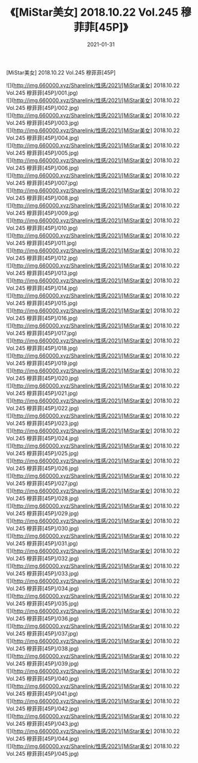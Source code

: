 ﻿---
layout: post
title:  《[MiStar美女] 2018.10.22 Vol.245 穆菲菲[45P]》
date:   2021-01-31
img: http://img.660000.xyz/Sharelink/性感/2021/[MiStar美女] 2018.10.22 Vol.245 穆菲菲[45P]/000.jpg
categories: [美女, 清纯, 唯美]
---

[MiStar美女] 2018.10.22 Vol.245 穆菲菲[45P]

  ![](http://img.660000.xyz/Sharelink/性感/2021/[MiStar美女] 2018.10.22 Vol.245 穆菲菲[45P]/001.jpg) <br> ![](http://img.660000.xyz/Sharelink/性感/2021/[MiStar美女] 2018.10.22 Vol.245 穆菲菲[45P]/002.jpg) <br> ![](http://img.660000.xyz/Sharelink/性感/2021/[MiStar美女] 2018.10.22 Vol.245 穆菲菲[45P]/003.jpg) <br> ![](http://img.660000.xyz/Sharelink/性感/2021/[MiStar美女] 2018.10.22 Vol.245 穆菲菲[45P]/004.jpg) <br> ![](http://img.660000.xyz/Sharelink/性感/2021/[MiStar美女] 2018.10.22 Vol.245 穆菲菲[45P]/005.jpg) <br> ![](http://img.660000.xyz/Sharelink/性感/2021/[MiStar美女] 2018.10.22 Vol.245 穆菲菲[45P]/006.jpg) <br> ![](http://img.660000.xyz/Sharelink/性感/2021/[MiStar美女] 2018.10.22 Vol.245 穆菲菲[45P]/007.jpg) <br> ![](http://img.660000.xyz/Sharelink/性感/2021/[MiStar美女] 2018.10.22 Vol.245 穆菲菲[45P]/008.jpg) <br> ![](http://img.660000.xyz/Sharelink/性感/2021/[MiStar美女] 2018.10.22 Vol.245 穆菲菲[45P]/009.jpg) <br> ![](http://img.660000.xyz/Sharelink/性感/2021/[MiStar美女] 2018.10.22 Vol.245 穆菲菲[45P]/010.jpg) <br> ![](http://img.660000.xyz/Sharelink/性感/2021/[MiStar美女] 2018.10.22 Vol.245 穆菲菲[45P]/011.jpg) <br> ![](http://img.660000.xyz/Sharelink/性感/2021/[MiStar美女] 2018.10.22 Vol.245 穆菲菲[45P]/012.jpg) <br> ![](http://img.660000.xyz/Sharelink/性感/2021/[MiStar美女] 2018.10.22 Vol.245 穆菲菲[45P]/013.jpg) <br> ![](http://img.660000.xyz/Sharelink/性感/2021/[MiStar美女] 2018.10.22 Vol.245 穆菲菲[45P]/014.jpg) <br> ![](http://img.660000.xyz/Sharelink/性感/2021/[MiStar美女] 2018.10.22 Vol.245 穆菲菲[45P]/015.jpg) <br> ![](http://img.660000.xyz/Sharelink/性感/2021/[MiStar美女] 2018.10.22 Vol.245 穆菲菲[45P]/016.jpg) <br> ![](http://img.660000.xyz/Sharelink/性感/2021/[MiStar美女] 2018.10.22 Vol.245 穆菲菲[45P]/017.jpg) <br> ![](http://img.660000.xyz/Sharelink/性感/2021/[MiStar美女] 2018.10.22 Vol.245 穆菲菲[45P]/018.jpg) <br> ![](http://img.660000.xyz/Sharelink/性感/2021/[MiStar美女] 2018.10.22 Vol.245 穆菲菲[45P]/019.jpg) <br> ![](http://img.660000.xyz/Sharelink/性感/2021/[MiStar美女] 2018.10.22 Vol.245 穆菲菲[45P]/020.jpg) <br> ![](http://img.660000.xyz/Sharelink/性感/2021/[MiStar美女] 2018.10.22 Vol.245 穆菲菲[45P]/021.jpg) <br> ![](http://img.660000.xyz/Sharelink/性感/2021/[MiStar美女] 2018.10.22 Vol.245 穆菲菲[45P]/022.jpg) <br> ![](http://img.660000.xyz/Sharelink/性感/2021/[MiStar美女] 2018.10.22 Vol.245 穆菲菲[45P]/023.jpg) <br> ![](http://img.660000.xyz/Sharelink/性感/2021/[MiStar美女] 2018.10.22 Vol.245 穆菲菲[45P]/024.jpg) <br> ![](http://img.660000.xyz/Sharelink/性感/2021/[MiStar美女] 2018.10.22 Vol.245 穆菲菲[45P]/025.jpg) <br> ![](http://img.660000.xyz/Sharelink/性感/2021/[MiStar美女] 2018.10.22 Vol.245 穆菲菲[45P]/026.jpg) <br> ![](http://img.660000.xyz/Sharelink/性感/2021/[MiStar美女] 2018.10.22 Vol.245 穆菲菲[45P]/027.jpg) <br> ![](http://img.660000.xyz/Sharelink/性感/2021/[MiStar美女] 2018.10.22 Vol.245 穆菲菲[45P]/028.jpg) <br> ![](http://img.660000.xyz/Sharelink/性感/2021/[MiStar美女] 2018.10.22 Vol.245 穆菲菲[45P]/029.jpg) <br> ![](http://img.660000.xyz/Sharelink/性感/2021/[MiStar美女] 2018.10.22 Vol.245 穆菲菲[45P]/030.jpg) <br> ![](http://img.660000.xyz/Sharelink/性感/2021/[MiStar美女] 2018.10.22 Vol.245 穆菲菲[45P]/031.jpg) <br> ![](http://img.660000.xyz/Sharelink/性感/2021/[MiStar美女] 2018.10.22 Vol.245 穆菲菲[45P]/032.jpg) <br> ![](http://img.660000.xyz/Sharelink/性感/2021/[MiStar美女] 2018.10.22 Vol.245 穆菲菲[45P]/033.jpg) <br> ![](http://img.660000.xyz/Sharelink/性感/2021/[MiStar美女] 2018.10.22 Vol.245 穆菲菲[45P]/034.jpg) <br> ![](http://img.660000.xyz/Sharelink/性感/2021/[MiStar美女] 2018.10.22 Vol.245 穆菲菲[45P]/035.jpg) <br> ![](http://img.660000.xyz/Sharelink/性感/2021/[MiStar美女] 2018.10.22 Vol.245 穆菲菲[45P]/036.jpg) <br> ![](http://img.660000.xyz/Sharelink/性感/2021/[MiStar美女] 2018.10.22 Vol.245 穆菲菲[45P]/037.jpg) <br> ![](http://img.660000.xyz/Sharelink/性感/2021/[MiStar美女] 2018.10.22 Vol.245 穆菲菲[45P]/038.jpg) <br> ![](http://img.660000.xyz/Sharelink/性感/2021/[MiStar美女] 2018.10.22 Vol.245 穆菲菲[45P]/039.jpg) <br> ![](http://img.660000.xyz/Sharelink/性感/2021/[MiStar美女] 2018.10.22 Vol.245 穆菲菲[45P]/040.jpg) <br> ![](http://img.660000.xyz/Sharelink/性感/2021/[MiStar美女] 2018.10.22 Vol.245 穆菲菲[45P]/041.jpg) <br> ![](http://img.660000.xyz/Sharelink/性感/2021/[MiStar美女] 2018.10.22 Vol.245 穆菲菲[45P]/042.jpg) <br> ![](http://img.660000.xyz/Sharelink/性感/2021/[MiStar美女] 2018.10.22 Vol.245 穆菲菲[45P]/043.jpg) <br> ![](http://img.660000.xyz/Sharelink/性感/2021/[MiStar美女] 2018.10.22 Vol.245 穆菲菲[45P]/044.jpg) <br> ![](http://img.660000.xyz/Sharelink/性感/2021/[MiStar美女] 2018.10.22 Vol.245 穆菲菲[45P]/045.jpg) <br>
